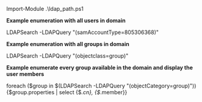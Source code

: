 Import-Module .\ldap_path.ps1

**Example enumeration with all users in domain**

LDAPSearch -LDAPQuery "(samAccountType=805306368)"

**Example enumeration with all groups in domain**

LDAPSearch -LDAPQuery "(objectclass=group)"

**Example enumerate every group available in the domain and display the user members**

foreach (\$group in \$(LDAPSearch -LDAPQuery "(objectCategory=group)")) {\$group.properties | select {\$_.cn}, {\$_.member}}
